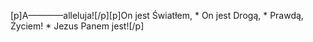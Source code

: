[p]A————alleluja![/p][p]On jest Światłem, * On jest Drogą, * Prawdą, Życiem! * Jezus Panem jest![/p]